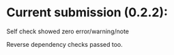 # Current submission (0.2.2):

Self check showed zero error/warning/note

Reverse dependency checks passed too.
